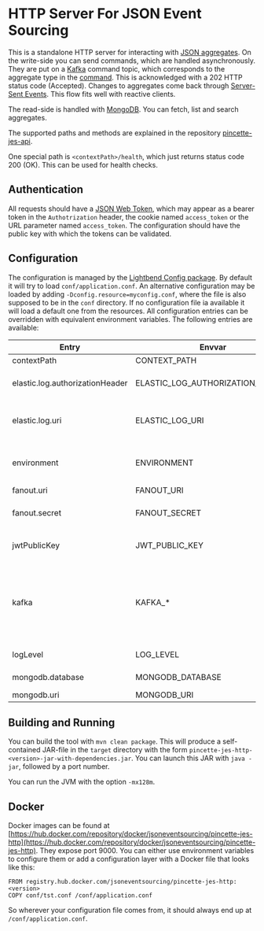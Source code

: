 # HTTP Server For JSON Event Sourcing

This is a standalone HTTP server for interacting with [JSON
aggregates](https://github.com/json-event-sourcing/pincette-jes). On the write-side you can send
commands, which are handled asynchronously. They are put on a [Kafka](https://kafka.apache.org)
command topic, which corresponds to the aggregate type in the [command](https://github.com/json-event-sourcing/pincette-jes). This is acknowledged with a 202 HTTP status code (Accepted). Changes to aggregates come back through [Server-Sent Events](https://www.w3.org/TR/eventsource/). This flow fits well with reactive clients.

The read-side is handled with [MongoDB](https://www.mongodb.com). You can fetch, list and search aggregates.

The supported paths and methods are explained in the repository [pincette-jes-api](https://github.com/json-event-sourcing/pincette-jes-api).

One special path is ```<contextPath>/health```, which just returns status code 200 (OK). This can be used for health checks.

## Authentication

All requests should have a [JSON Web Token](https://jwt.io), which may appear as a bearer token in the ```Authotrization``` header, the cookie named ```access_token``` or the URL parameter named ```access_token```. The configuration should have the public key with which the tokens can be validated.

## Configuration

The configuration is managed by the [Lightbend Config package](https://github.com/lightbend/config). By default it will try to load ```conf/application.conf```. An alternative configuration may be loaded by adding ```-Dconfig.resource=myconfig.conf```, where the file is also supposed to be in the ```conf``` directory. If no configuration file ia available it will load a default one from the resources. All configuration entries can be overridden with equivalent environment variables. The following entries are available:

|Entry|Envvar|Mandatory|Default|Description|
|---|---|---|---|---|
|contextPath|CONTEXT_PATH|No|/api|The URL path prefix.|
|elastic.log.authorizationHeader|ELASTIC_LOG_AUTHORIZATION_HEADER|Only when ELASTIC_LOG_URI is present|None|The value for the HTTP Authorization header, which uses the basic realm.|
|elastic.log.uri|ELASTIC_LOG_URI|No|None|The URI for upload of an Elasticsearch index. Its path would be ```/<index_name>/_doc```. The index "log" is currently used.|
|environment|ENVIRONMENT|No|dev|The name of the environment, which will be used as a suffix for the aggregates, e.g. "tst", "acc", etc.|
|fanout.uri|FANOUT_URI|No|None|The URL of the [fanout.io](https://fanout.io) service.|
|fanout.secret|FANOUT_SECRET|None|Only when FANOUT_URI is present|The secret with which the usernames are encrypted during the Server-Sent Events set-up.|
|jwtPublicKey|JWT_PUBLIC_KEY|Yes|None|The public key string, which is used to validate all JSON Web Tokens.|
|kafka|KAFKA_\*|No|localhost:9092|All Kafka settings come below this entry. So for example, the setting ```bootstrap.servers``` would go to the entry ```kafka.bootstrap.servers```. The equivalent environment variable would then be "KAFKA_BOOTSTRAP_SERVERS".|
|logLevel|LOG_LEVEL|No|INFO|The log level as defined in [java.util.logging.Level](https://docs.oracle.com/javase/8/docs/api/java/util/logging/Level.html).|
|mongodb.database|MONGODB_DATABASE|No|es|The name of the MongoDB database.|
|mongodb.uri|MONGODB_URI|No|mongodb://localhost:27017|The URI of the MongoDB service.|

## Building and Running

You can build the tool with ```mvn clean package```. This will produce a self-contained JAR-file in the ```target``` directory with the form ```pincette-jes-http-<version>-jar-with-dependencies.jar```. You can launch this JAR with ```java -jar```, followed by a port number.

You can run the JVM with the option ```-mx128m```.

## Docker

Docker images can be found at [https://hub.docker.com/repository/docker/jsoneventsourcing/pincette-jes-http](https://hub.docker.com/repository/docker/jsoneventsourcing/pincette-jes-http). They expose port 9000. You can either use environment variables to configure them or add a configuration layer with a Docker file that looks like this:

```
FROM registry.hub.docker.com/jsoneventsourcing/pincette-jes-http:<version>
COPY conf/tst.conf /conf/application.conf
```

So wherever your configuration file comes from, it should always end up at ```/conf/application.conf```.
